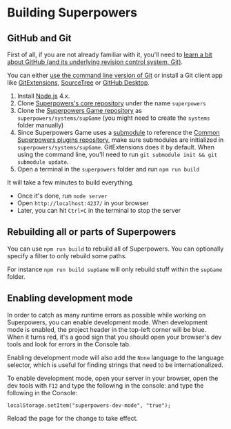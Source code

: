 # Building Superpowers 

## GitHub and Git

First of all, if you are not already familiar with it, you'll need to
[learn a bit about GitHub (and its underlying revision control system, Git)](https://google.com/search?q=learn+git+github).

You can either [use the command line version of Git](http://git-scm.com/) or install a Git client app
like [GitExtensions](http://gitextensions.github.io/), [SourceTree](https://www.sourcetreeapp.com/) or [GitHub Desktop](https://desktop.github.com/).

  1. Install [Node.js](http://nodejs.org/) 4.x.
  2. Clone [Superpowers's core repository](https://github.com/superpowers/superpowers) under the name `superpowers`
  3. Clone the [Superpowers Game repository](https://github.com/superpowers/superpowers-game) as `superpowers/systems/supGame` (you might need to create the `systems` folder manually)
  4. Since Superpowers Game uses a [submodule](https://git-scm.com/book/en/v2/Git-Tools-Submodules) to reference the [Common Superpowers plugins repository](https://github.com/superpowers/superpowers-common-plugins),
    make sure submodules are initialized in `superpowers/systems/supGame`.
    GitExtensions does it by default. When using the command line, you'll need to run `git submodule init && git submodule update`.
  5. Open a terminal in the `superpowers` folder and run `npm run build`
  
It will take a few minutes to build everything.

 * Once it's done, run `node server`
 * Open `http://localhost:4237/` in your browser
 * Later, you can hit `Ctrl+C` in the terminal to stop the server

## Rebuilding all or parts of Superpowers

You can use `npm run build` to rebuild all of Superpowers. You can optionally specify a filter to only rebuild some paths.

For instance `npm run build supGame` will only rebuild stuff within the `supGame` folder.


## Enabling development mode

In order to catch as many runtime errors as possible while working on Superpowers,
you can enable development mode.
When development mode is enabled, the project header in the top-left corner
will be blue. When it turns red, it's a good sign that you should
open your browser's dev tools and look for errors in the Console tab.

Enabling development mode will also add the `None` language to the language selector, which is useful for finding strings that need to be internationalized.

To enable development mode, open your server in your browser, open the dev tools with `F12` and type the following in the console:  and type the following in the Console:

    localStorage.setItem("superpowers-dev-mode", "true");

Reload the page for the change to take effect.

